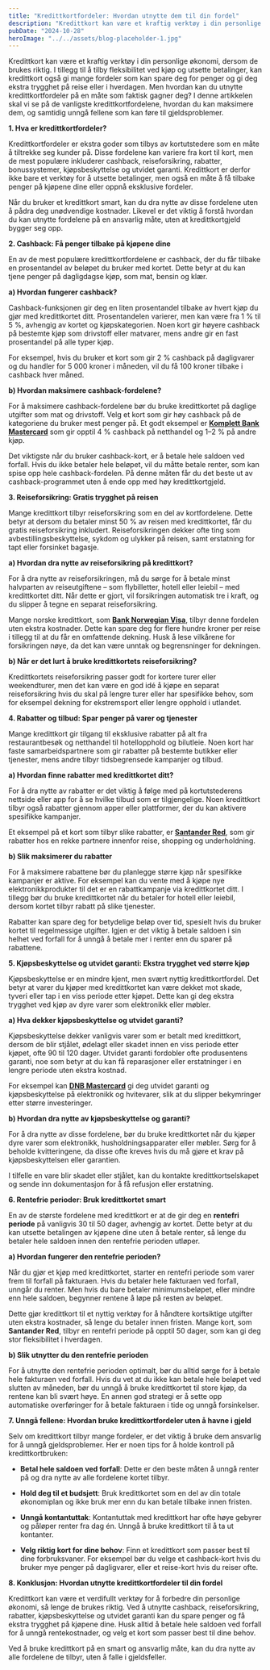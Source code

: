 ```yaml
---
title: "Kredittkortfordeler: Hvordan utnytte dem til din fordel"
description: "Kredittkort kan være et kraftig verktøy i din personlige økonomi, dersom de brukes riktig. I tillegg til å tilby fleksibilitet ved kjøp og utsette betalinger, kan kredittkort også gi mange fordeler som kan spare deg for penger og gi deg ekstra trygghet på reise eller i hverdagen. Men hvordan kan du utnytte kredittkortfordeler på en &#8230; Read more"
pubDate: "2024-10-28"
heroImage: "../../assets/blog-placeholder-1.jpg"
---
```


Kredittkort kan være et kraftig verktøy i din personlige økonomi, dersom de brukes riktig. I tillegg til å tilby fleksibilitet ved kjøp og utsette betalinger, kan kredittkort også gi mange fordeler som kan spare deg for penger og gi deg ekstra trygghet på reise eller i hverdagen. Men hvordan kan du utnytte kredittkortfordeler på en måte som faktisk gagner deg? I denne artikkelen skal vi se på de vanligste kredittkortfordelene, hvordan du kan maksimere dem, og samtidig unngå fellene som kan føre til gjeldsproblemer.

**1. Hva er kredittkortfordeler?**

Kredittkortfordeler er ekstra goder som tilbys av kortutstedere som en måte å tiltrekke seg kunder på. Disse fordelene kan variere fra kort til kort, men de mest populære inkluderer cashback, reiseforsikring, rabatter, bonussystemer, kjøpsbeskyttelse og utvidet garanti. Kredittkort er derfor ikke bare et verktøy for å utsette betalinger, men også en måte å få tilbake penger på kjøpene dine eller oppnå eksklusive fordeler.

Når du bruker et kredittkort smart, kan du dra nytte av disse fordelene uten å pådra deg unødvendige kostnader. Likevel er det viktig å forstå hvordan du kan utnytte fordelene på en ansvarlig måte, uten at kredittkortgjeld bygger seg opp.

**2. Cashback: Få penger tilbake på kjøpene dine**

En av de mest populære kredittkortfordelene er cashback, der du får tilbake en prosentandel av beløpet du bruker med kortet. Dette betyr at du kan tjene penger på dagligdagse kjøp, som mat, bensin og klær.

**a) Hvordan fungerer cashback?**

Cashback-funksjonen gir deg en liten prosentandel tilbake av hvert kjøp du gjør med kredittkortet ditt. Prosentandelen varierer, men kan være fra 1 % til 5 %, avhengig av kortet og kjøpskategorien. Noen kort gir høyere cashback på bestemte kjøp som drivstoff eller matvarer, mens andre gir en fast prosentandel på alle typer kjøp.

For eksempel, hvis du bruker et kort som gir 2 % cashback på dagligvarer og du handler for 5 000 kroner i måneden, vil du få 100 kroner tilbake i cashback hver måned.

**b) Hvordan maksimere cashback-fordelene?**

For å maksimere cashback-fordelene bør du bruke kredittkortet på daglige utgifter som mat og drivstoff. Velg et kort som gir høy cashback på de kategoriene du bruker mest penger på. Et godt eksempel er **[Komplett Bank Mastercard](https://www.komplettbank.no)** som gir opptil 4 % cashback på netthandel og 1–2 % på andre kjøp.

Det viktigste når du bruker cashback-kort, er å betale hele saldoen ved forfall. Hvis du ikke betaler hele beløpet, vil du måtte betale renter, som kan spise opp hele cashback-fordelen. På denne måten får du det beste ut av cashback-programmet uten å ende opp med høy kredittkortgjeld.

**3. Reiseforsikring: Gratis trygghet på reisen**

Mange kredittkort tilbyr reiseforsikring som en del av kortfordelene. Dette betyr at dersom du betaler minst 50 % av reisen med kredittkortet, får du gratis reiseforsikring inkludert. Reiseforsikringen dekker ofte ting som avbestillingsbeskyttelse, sykdom og ulykker på reisen, samt erstatning for tapt eller forsinket bagasje.

**a) Hvordan dra nytte av reiseforsikring på kredittkort?**

For å dra nytte av reiseforsikringen, må du sørge for å betale minst halvparten av reiseutgiftene – som flybilletter, hotell eller leiebil – med kredittkortet ditt. Når dette er gjort, vil forsikringen automatisk tre i kraft, og du slipper å tegne en separat reiseforsikring.

Mange norske kredittkort, som **[Bank Norwegian Visa](https://www.banknorwegian.no)**, tilbyr denne fordelen uten ekstra kostnader. Dette kan spare deg for flere hundre kroner per reise i tillegg til at du får en omfattende dekning. Husk å lese vilkårene for forsikringen nøye, da det kan være unntak og begrensninger for dekningen.

**b) Når er det lurt å bruke kredittkortets reiseforsikring?**

Kredittkortets reiseforsikring passer godt for kortere turer eller weekendturer, men det kan være en god idé å kjøpe en separat reiseforsikring hvis du skal på lengre turer eller har spesifikke behov, som for eksempel dekning for ekstremsport eller lengre opphold i utlandet.

**4. Rabatter og tilbud: Spar penger på varer og tjenester**

Mange kredittkort gir tilgang til eksklusive rabatter på alt fra restaurantbesøk og netthandel til hotellopphold og bilutleie. Noen kort har faste samarbeidspartnere som gir rabatter på bestemte butikker eller tjenester, mens andre tilbyr tidsbegrensede kampanjer og tilbud.

**a) Hvordan finne rabatter med kredittkortet ditt?**

For å dra nytte av rabatter er det viktig å følge med på kortutstederens nettside eller app for å se hvilke tilbud som er tilgjengelige. Noen kredittkort tilbyr også rabatter gjennom apper eller plattformer, der du kan aktivere spesifikke kampanjer.

Et eksempel på et kort som tilbyr slike rabatter, er **[Santander Red](https://www.santanderconsumer.no)**, som gir rabatter hos en rekke partnere innenfor reise, shopping og underholdning.

**b) Slik maksimerer du rabatter**

For å maksimere rabattene bør du planlegge større kjøp når spesifikke kampanjer er aktive. For eksempel kan du vente med å kjøpe nye elektronikkprodukter til det er en rabattkampanje via kredittkortet ditt. I tillegg bør du bruke kredittkortet når du betaler for hotell eller leiebil, dersom kortet tilbyr rabatt på slike tjenester.

Rabatter kan spare deg for betydelige beløp over tid, spesielt hvis du bruker kortet til regelmessige utgifter. Igjen er det viktig å betale saldoen i sin helhet ved forfall for å unngå å betale mer i renter enn du sparer på rabattene.

**5. Kjøpsbeskyttelse og utvidet garanti: Ekstra trygghet ved større kjøp**

Kjøpsbeskyttelse er en mindre kjent, men svært nyttig kredittkortfordel. Det betyr at varer du kjøper med kredittkortet kan være dekket mot skade, tyveri eller tap i en viss periode etter kjøpet. Dette kan gi deg ekstra trygghet ved kjøp av dyre varer som elektronikk eller møbler.

**a) Hva dekker kjøpsbeskyttelse og utvidet garanti?**

Kjøpsbeskyttelse dekker vanligvis varer som er betalt med kredittkort, dersom de blir stjålet, ødelagt eller skadet innen en viss periode etter kjøpet, ofte 90 til 120 dager. Utvidet garanti fordobler ofte produsentens garanti, noe som betyr at du kan få reparasjoner eller erstatninger i en lengre periode uten ekstra kostnad.

For eksempel kan **[DNB Mastercard](https://www.dnb.no)** gi deg utvidet garanti og kjøpsbeskyttelse på elektronikk og hvitevarer, slik at du slipper bekymringer etter større investeringer.

**b) Hvordan dra nytte av kjøpsbeskyttelse og garanti?**

For å dra nytte av disse fordelene, bør du bruke kredittkortet når du kjøper dyre varer som elektronikk, husholdningsapparater eller møbler. Sørg for å beholde kvitteringene, da disse ofte kreves hvis du må gjøre et krav på kjøpsbeskyttelsen eller garantien.

I tilfelle en vare blir skadet eller stjålet, kan du kontakte kredittkortselskapet og sende inn dokumentasjon for å få refusjon eller erstatning.

**6. Rentefrie perioder: Bruk kredittkortet smart**

En av de største fordelene med kredittkort er at de gir deg en **rentefri periode** på vanligvis 30 til 50 dager, avhengig av kortet. Dette betyr at du kan utsette betalingen av kjøpene dine uten å betale renter, så lenge du betaler hele saldoen innen den rentefrie perioden utløper.

**a) Hvordan fungerer den rentefrie perioden?**

Når du gjør et kjøp med kredittkortet, starter en rentefri periode som varer frem til forfall på fakturaen. Hvis du betaler hele fakturaen ved forfall, unngår du renter. Men hvis du bare betaler minimumsbeløpet, eller mindre enn hele saldoen, begynner rentene å løpe på resten av beløpet.

Dette gjør kredittkort til et nyttig verktøy for å håndtere kortsiktige utgifter uten ekstra kostnader, så lenge du betaler innen fristen. Mange kort, som **Santander Red**, tilbyr en rentefri periode på opptil 50 dager, som kan gi deg stor fleksibilitet i hverdagen.

**b) Slik utnytter du den rentefrie perioden**

For å utnytte den rentefrie perioden optimalt, bør du alltid sørge for å betale hele fakturaen ved forfall. Hvis du vet at du ikke kan betale hele beløpet ved slutten av måneden, bør du unngå å bruke kredittkortet til store kjøp, da rentene kan bli svært høye. En annen god strategi er å sette opp automatiske overføringer for å betale fakturaen i tide og unngå forsinkelser.

**7. Unngå fellene: Hvordan bruke kredittkortfordeler uten å havne i gjeld**

Selv om kredittkort tilbyr mange fordeler, er det viktig å bruke dem ansvarlig for å unngå gjeldsproblemer. Her er noen tips for å holde kontroll på kredittkortbruken:

- **Betal hele saldoen ved forfall**: Dette er den beste måten å unngå renter på og dra nytte av alle fordelene kortet tilbyr.

- **Hold deg til et budsjett**: Bruk kredittkortet som en del av din totale økonomiplan og ikke bruk mer enn du kan betale tilbake innen fristen.

- **Unngå kontantuttak**: Kontantuttak med kredittkort har ofte høye gebyrer og påløper renter fra dag én. Unngå å bruke kredittkort til å ta ut kontanter.

- **Velg riktig kort for dine behov**: Finn et kredittkort som passer best til dine forbruksvaner. For eksempel bør du velge et cashback-kort hvis du bruker mye penger på dagligvarer, eller et reise-kort hvis du reiser ofte.

**8. Konklusjon: Hvordan utnytte kredittkortfordeler til din fordel**

Kredittkort kan være et verdifullt verktøy for å forbedre din personlige økonomi, så lenge de brukes riktig. Ved å utnytte cashback, reiseforsikring, rabatter, kjøpsbeskyttelse og utvidet garanti kan du spare penger og få ekstra trygghet på kjøpene dine. Husk alltid å betale hele saldoen ved forfall for å unngå rentekostnader, og velg et kort som passer best til dine behov.

Ved å bruke kredittkort på en smart og ansvarlig måte, kan du dra nytte av alle fordelene de tilbyr, uten å falle i gjeldsfeller.